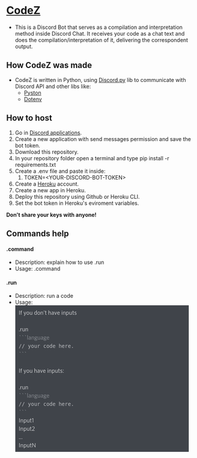 # [CodeZ](http://gg.gg/codez-bot)

- This is a Discord Bot that serves as a compilation and interpretation method inside Discord Chat. It receives your code as a chat text and does the compilation/interpretation of it, delivering the correspondent output.

## How CodeZ was made

- CodeZ is written in Python, using [Discord.py](https://discordpy.readthedocs.io/en/stable/) lib to communicate with Discord API and other libs like:
    - [Pyston](https://github.com/ffaanngg/pyston)
    - [Dotenv](https://pypi.org/project/python-dotenv/)

## How to host

1. Go in [Discord applications](https://discord.com/developers/applications).
2. Create a new application with send messages permission and save the bot token.
3. Download this repository.
4. In your repository folder open a terminal and type pip install -r requirements.txt
5. Create a .env file and paste it inside:
    1. TOKEN=<YOUR-DISCORD-BOT-TOKEN\>
6. Create a [Heroku](https://heroku.com) account.
7. Create a new app in Heroku.
8. Deploy this repository using Github or Heroku CLI.
9. Set the bot token in Heroku's eviroment variables.

**Don't share your keys with anyone!**

## Commands help

#### .command
- Description: explain how to use .run
- Usage: .command

#### .run
- Description: run a code
- Usage:<br/>
![Usage](https://raw.githubusercontent.com/freitagfelipe/codez/main/medias/usageExample.png)